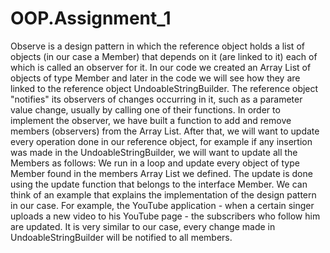 # OOP.Assignment_1
 

 Observe is a design pattern in which the reference object holds a list of objects (in our case a Member) that depends on it (are linked to it) each of which is called an observer for it.
In our code we created an Array List of objects of type Member and later in the code we will see how they are linked to the reference object UndoableStringBuilder.
The reference object "notifies" its observers of changes occurring in it, such as a parameter value change, usually by calling one of their functions.
In order to implement the observer, we have built a function to add and remove members (observers) from the Array List.
After that, we will want to update every operation done in our reference object, for example if any insertion was made in the UndoableStringBuilder, we will want to update all the Members as follows:
We run in a loop and update every object of type Member found in the members Array List we defined.
The update is done using the update function that belongs to the interface Member.
We can think of an example that explains the implementation of the design pattern in our case. For example, the YouTube application - when a certain singer uploads a new video to his YouTube page - the subscribers who follow him are updated. It is very similar to our case, every change made in UndoableStringBuilder will be notified to all members.

